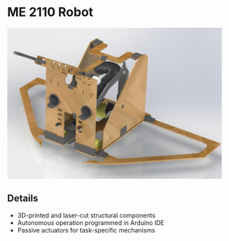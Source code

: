 # ME 2110 Robot

![ME 2110 Robot](../../images/2110Robot.png)

## Details

- 3D-printed and laser-cut structural components
- Autonomous operation programmed in Arduino IDE
- Passive actuators for task-specific mechanisms